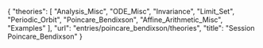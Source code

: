 {
    "theories": [
        "Analysis_Misc",
        "ODE_Misc",
        "Invariance",
        "Limit_Set",
        "Periodic_Orbit",
        "Poincare_Bendixson",
        "Affine_Arithmetic_Misc",
        "Examples"
    ],
    "url": "entries/poincare_bendixson/theories",
    "title": "Session Poincare_Bendixson"
}